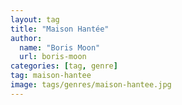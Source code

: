 ```yaml
---
layout: tag
title: "Maison Hantée"
author:
  name: "Boris Moon"
  url: boris-moon
categories: [tag, genre]
tag: maison-hantee
image: tags/genres/maison-hantee.jpg
---
```

